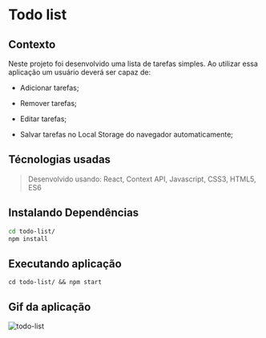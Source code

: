 # Todo list

## Contexto

Neste projeto foi desenvolvido uma lista de tarefas simples. Ao utilizar essa aplicação um usuário deverá ser capaz de:

* Adicionar tarefas;

* Remover tarefas;

* Editar tarefas;

* Salvar tarefas no Local Storage do navegador automaticamente;

## Técnologias usadas

> Desenvolvido usando: React, Context API, Javascript, CSS3, HTML5, ES6


## Instalando Dependências

```bash
cd todo-list/
npm install
```

## Executando aplicação

```
cd todo-list/ && npm start
```

## Gif da aplicação

![todo-list](https://user-images.githubusercontent.com/79478208/145869110-479fae6f-4703-42dd-b209-816c6ba71c85.gif)
